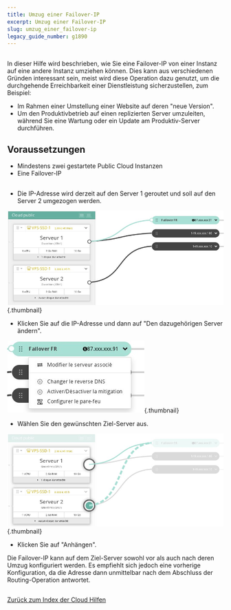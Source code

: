 ```yaml
---
title: Umzug einer Failover-IP
excerpt: Umzug einer Failover-IP
slug: umzug_einer_failover-ip
legacy_guide_number: g1890
---
```



## 
In dieser Hilfe wird beschrieben, wie Sie eine Failover-IP von einer Instanz auf eine andere Instanz umziehen können. Dies kann aus verschiedenen Gründen interessant sein, meist wird diese Operation dazu genutzt, um die durchgehende Erreichbarkeit einer Dienstleistung sicherzustellen, zum Beispiel:

- Im Rahmen einer Umstellung einer Website auf deren "neue Version".
- Um den Produktivbetrieb auf einen replizierten Server umzuleiten, während Sie eine Wartung oder ein Update am Produktiv-Server durchführen.




## Voraussetzungen

- Mindestens zwei gestartete Public Cloud Instanzen
- Eine Failover-IP




## 

- Die IP-Adresse wird derzeit auf den Server 1 geroutet und soll auf den Server 2 umgezogen werden.



![](images/img_3815.jpg){.thumbnail}

- Klicken Sie auf die IP-Adresse und dann auf "Den dazugehörigen Server ändern".



![](images/img_3816.jpg){.thumbnail}

- Wählen Sie den gewünschten Ziel-Server aus.



![](images/img_3817.jpg){.thumbnail}

- Klicken Sie auf "Anhängen".


Die Failover-IP kann auf dem Ziel-Server sowohl vor als auch nach deren Umzug konfiguriert werden. Es empfiehlt sich jedoch eine vorherige Konfiguration, da die Adresse dann unmittelbar nach dem Abschluss der Routing-Operation antwortet.


## 
[Zurück zum Index der Cloud Hilfen]({legacy}1785)


